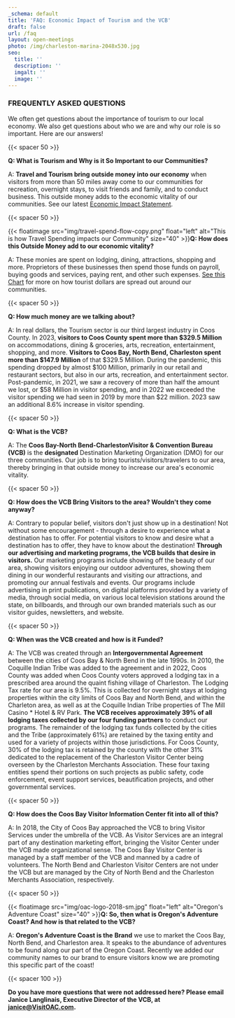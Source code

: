 ```yaml
---
_schema: default
title: 'FAQ: Economic Impact of Tourism and the VCB'
draft: false
url: /faq
layout: open-meetings
photo: /img/charleston-marina-2048x530.jpg
seo:
  title: ''
  description: ''
  imgalt: ''
  image: ''
---
```

### FREQUENTLY ASKED QUESTIONS

We often get questions about the importance of tourism to our local economy. We also get questions about who we are and why our role is so important. Here are our answers!

{{< spacer 50 >}}

**Q: What is Tourism and Why is it So Important to our Communities?**

A: **Travel and Tourism bring outside money into our economy** when visitors from more than 50 miles away come to our communities for recreation, overnight stays, to visit friends and family, and to conduct business. This outside money adds to the economic vitality of our communities. See our latest <a href="/EcoImpact-FY25-crab-10.pdf" target="_blank" rel="noopener">Economic Impact Statement</a>.

{{< spacer 50 >}}

{{< floatimage src="img/travel-spend-flow-copy.png" float="left" alt="This is how Travel Spending impacts our Community" size="40" >}}**Q: How does this Outside Money add to our economic vitality?**

A: These monies are spent on lodging, dining, attractions, shopping and more. Proprietors of these businesses then spend those funds on payroll, buying goods and services, paying rent, and other such expenses. [See this Chart](/img/travel-spend-flow-copy.png) for more on how tourist dollars are spread out around our communities.

{{< spacer 50 >}}

**Q: How much money are we talking about?**

A: In real dollars, the Tourism sector is our third largest industry in Coos County. In 2023, **visitors to Coos County spent more than $329.5 Million** on accommodations, dining & groceries, arts, recreation, entertainment, shopping, and more. **Visitors to Coos Bay, North Bend, Charleston spent more than $147.9 Million** of that $329.5 Million. During the pandemic, this spending dropped by almost $100 Million, primarily in our retail and restaurant sectors, but also in our arts, recreation, and entertainment sector. Post-pandemic, in 2021, we saw a recovery of more than half the amount we lost, or $58 Million in visitor spending, and in 2022 we exceeded the visitor spending we had seen in 2019 by more than $22 million. 2023 saw an additional 8.6% increase in visitor spending.

{{< spacer 50 >}}

**Q: What is the VCB?**

A: The **Coos Bay-North Bend-CharlestonVisitor & Convention Bureau (VCB)** is the **designated** Destination Marketing Organization (DMO) for our three communities. Our job is to bring tourists/visitors/travelers to our area, thereby bringing in that outside money to increase our area's economic vitality.

{{< spacer 50 >}}

**Q: How does the VCB Bring Visitors to the area? Wouldn't they come anyway?**

A: Contrary to popular belief, visitors don't just show up in a destination! Not without some encouragement - through a desire to experience what a destination has to offer. For potential visitors to know and desire what a destination has to offer, they have to know about the destination! **Through our advertising and marketing programs, the VCB builds that desire in visitors.** Our marketing programs include showing off the beauty of our area, showing visitors enjoying our outdoor adventures, showing them dining in our wonderful restaurants and visiting our attractions, and promoting our annual festivals and events. Our programs include advertising in print publications, on digital platforms provided by a variety of media, through social media, on various local television stations around the state, on billboards, and through our own branded materials such as our visitor guides, newsletters, and website.

{{< spacer 50 >}}

**Q: When was the VCB created and how is it Funded?**

A: The VCB was created through an **Intergovernmental Agreement** between the cities of Coos Bay & North Bend in the late 1990s. In 2010, the Coquille Indian Tribe was added to the agreement and in 2022, Coos County was added when Coos County voters approved a lodging tax in a prescribed area around the quaint fishing village of Charleston. The Lodging Tax rate for our area is 9.5%. This is collected for overnight stays at lodging properties within the city limits of Coos Bay and North Bend, and within the Charleton area, as well as at the Coquille Indian Tribe properties of The Mill Casino \* Hotel & RV Park. **The VCB receives approximately 39% of all lodging taxes collected by our four funding partners** to conduct our programs. The remainder of the lodging tax funds collected by the cities and the Tribe (approximately 61%) are retained by the taxing entity and used for a variety of projects within those jurisdictions. For Coos County, 30% of the lodging tax is retained by the county with the other 31% dedicated to the replacement of the Charleston Visitor Center being overseen by the Charleston Merchants Association. These four taxing entities spend their portions on such projects as public safety, code enforcement, event support services, beautification projects, and other governmental services.

{{< spacer 50 >}}

**Q: How does the Coos Bay Visitor Information Center fit into all of this?**

A: In 2018, the City of Coos Bay approached the VCB to bring Visitor Services under the umbrella of the VCB. As Visitor Services are an integral part of any destination marketing effort, bringing the Visitor Center under the VCB made organizational sense. The Coos Bay Visitor Center is managed by a staff member of the VCB and manned by a cadre of volunteers. The North Bend and Charleston Visitor Centers are not under the VCB but are managed by the City of North Bend and the Charleston Merchants Association, respectively.

{{< spacer 50 >}}

{{< floatimage src="img/oac-logo-2018-sm.jpg" float="left" alt="Oregon's Adventure Coast" size="40" >}}**Q: So, then what is Oregon's Adventure Coast? And how is that related to the VCB?**

A: **Oregon's Adventure Coast is the** **Brand** we use to market the Coos Bay, North Bend, and Charleston area. It speaks to the abundance of adventures to be found along our part of the Oregon Coast. Recently we added our community names to our brand to ensure visitors know we are promoting this specific part of the coast!

{{< spacer 100 >}}

**Do you have more questions that were not addressed here? Please email Janice Langlinais, Executive Director of the VCB, at** [**janice@VisitOAC.com**](mailto:janice@VisitOAC.com)**.**